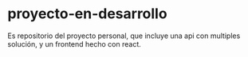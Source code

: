 # proyecto-en-desarrollo
Es repositorio del proyecto personal, que incluye una api con multiples solución, y un frontend hecho con react.
